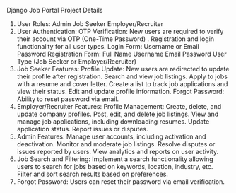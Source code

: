 Django Job Portal Project Details
1. User Roles:
Admin
Job Seeker
Employer/Recruiter
2. User Authentication:
OTP Verification: New users are required to verify their account via OTP (One-Time Password) .
Registration and login functionality for all user types.
Login Form:
Username or Email
Password
Registration Form:
Full Name
Username
Email
Password
User Type (Job Seeker or Employer/Recruiter)
3. Job Seeker Features:
Profile Update: New users are redirected to update their profile after registration.
Search and view job listings.
Apply to jobs with a resume and cover letter.
Create a list to track job applications and view their status.
Edit and update profile information.
Forgot Password: Ability to reset password via email.
4. Employer/Recruiter Features:
Profile Management: Create, delete, and update company profiles.
Post, edit, and delete job listings.
View and manage job applications, including downloading resumes.
Update application status.
Report issues or disputes.
5. Admin Features:
Manage user accounts, including activation and deactivation.
Monitor and moderate job listings.
Resolve disputes or issues reported by users.
View analytics and reports on user activity.
6. Job Search and Filtering:
Implement a search functionality allowing users to search for jobs based on keywords, location, industry, etc.
Filter and sort search results based on preferences.
7. Forgot Password:
Users can reset their password via email verification.
